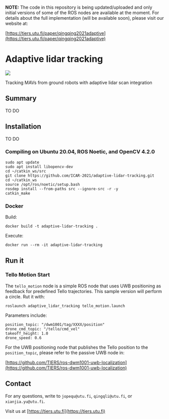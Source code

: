 
**NOTE:** The code in this repository is being updated/uploaded and only initial versions of some of the ROS nodes are available at the moment. For details about the full implementation (will be available soon), please visit our website at:

[https://tiers.utu.fi/paper/qingqing2021adaptive](https://tiers.utu.fi/paper/qingqing2021adaptive)


# Adaptive lidar tracking

![](demo.gif)

Tracking MAVs from ground robots with adaptive lidar scan integration

## Summary

TO DO

## Installation

TO DO

### Compiling on Ubuntu 20.04, ROS Noetic, and OpenCV 4.2.0

```
sudo apt update
sudo apt install libopencv-dev
cd ~/catkin_ws/src
git clone https://github.com/ICAR-2021/adaptive-lidar-tracking.git
cd ~/catkin_ws
source /opt/ros/noetic/setup.bash
rosdep install --from-paths src --ignore-src -r -y
catkin_make
```

### Docker
Build:
```
docker build -t adaptive-lidar-tracking .
```

Execute:
```
docker run --rm -it adaptive-lidar-tracking
```

## Run it

### Tello Motion Start

The `tello_motion` node is a simple ROS node that uses UWB positioning as feedback for predefined Tello trajectories. This sample version will perform a circle. Rut it with:

```
roslaunch adaptive_lidar_tracking tello_motion.launch
```

Parameters include:
```
position_topic: "/dwm1001/tag/XXXX/position"         
drone_cmd_topic: "/tello/cmd_vel" 
takeoff_height: 1.0 
drone_speed: 0.6
```

For the UWB positioning node that publishes the Tello position to the `position_topic`, please refer to the passive UWB node in:

[https://github.com/TIERS/ros-dwm1001-uwb-localization](https://github.com/TIERS/ros-dwm1001-uwb-localization)

## Contact

For any questions, write to `jopequ@utu.fi`, `qingqli@utu.fi`, or `xianjia.yu@utu.fi`.

Visit us at [https://tiers.utu.fi](https://tiers.utu.fi)
